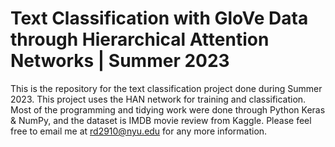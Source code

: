# Text Classification with GloVe Data through Hierarchical Attention Networks | Summer 2023
This is the repository for the text classification project done during Summer 2023. This project uses the HAN network for training and classification. Most of the programming and tidying work were done through Python Keras & NumPy, and the dataset is IMDB movie review from Kaggle. Please feel free to email me at rd2910@nyu.edu for any more information.
